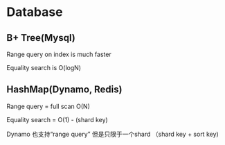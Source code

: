 # Database

## B+ Tree\(Mysql\)

Range query on index is much faster

Equality search is O\(logN\)



## HashMap\(Dynamo, Redis\)

Range query = full scan O\(N\)

Equality search = O\(1\)  - \(shard key\)

Dynamo 也支持“range query” 但是只限于一个shard （shard key + sort key\)

